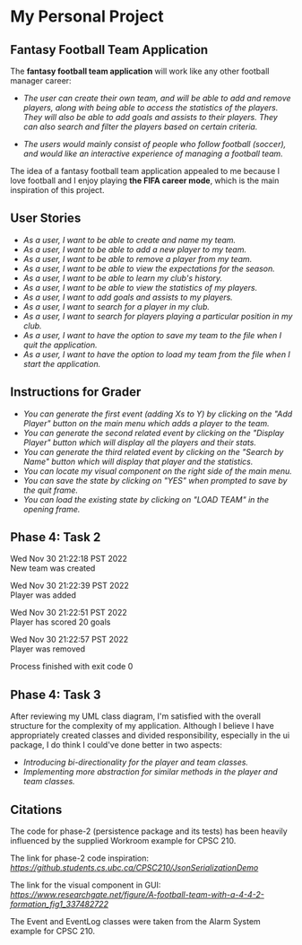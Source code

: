 # My Personal Project

## Fantasy Football Team Application 

The **fantasy football team application** will work like any other football manager career:
- *The user can create their own team, and will be able to add and remove players, along with being able to access the statistics of the players. They will also be able to add goals and assists to their players. They can also search and filter the players based on certain criteria.*


- *The users would mainly consist of people who follow football (soccer), and would like an interactive experience of managing a football team.*

The idea of a fantasy football team application appealed to me because I love football and I enjoy playing **the FIFA career mode**, which is the main inspiration of this project. 



## User Stories
- *As a user, I want to be able to create and name my team.*
- *As a user, I want to be able to add a new player to my team.*
- *As a user, I want to be able to remove a player from my team.*
- *As a user, I want to be able to view the expectations for the season.*
- *As a user, I want to be able to learn my club's history.*
- *As a user, I want to be able to view the statistics of my players.*
- *As a user, I want to add goals and assists to my players.*
- *As a user, I want to search for a player in my club.*
- *As a user, I want to search for players playing a particular position in my club.*
- *As a user, I want to have the option to save my team to the file when I quit the application.* 
- *As a user, I want to have the option to load my team from the file when I start the application.*


## Instructions for Grader

- *You can generate the first event (adding Xs to Y) by clicking on the "Add Player" button on the main menu which adds a player to the team.*
- *You can generate the second related event by clicking on the "Display Player" button which will display all the players and their stats.*
- *You can generate the third related event by clicking on the "Search by Name" button which will display that player and the statistics.*
- *You can locate my visual component on the right side of the main menu.*
- *You can save the state by clicking on "YES" when prompted to save by the quit frame.*
- *You can load the existing state by clicking on "LOAD TEAM" in the opening frame.*

## Phase 4: Task 2
Wed Nov 30 21:22:18 PST 2022 \
New team was created

Wed Nov 30 21:22:39 PST 2022\
Player was added

Wed Nov 30 21:22:51 PST 2022\
Player has scored 20 goals

Wed Nov 30 21:22:57 PST 2022\
Player was removed


Process finished with exit code 0

## Phase 4: Task 3
After reviewing my UML class diagram, I'm satisfied with the overall structure for the complexity of my application. Although I believe I have appropriately created classes and divided responsibility, especially in the ui package, I do think I could've done better in two aspects:
- *Introducing bi-directionality for the player and team classes.*
- *Implementing more abstraction for similar methods in the player and team classes.*


## Citations

The code for phase-2 (persistence package and its tests) has been heavily influenced by the supplied Workroom example for CPSC 210.

The link for phase-2 code inspiration: *https://github.students.cs.ubc.ca/CPSC210/JsonSerializationDemo*

The link for the visual component in GUI: *https://www.researchgate.net/figure/A-football-team-with-a-4-4-2-formation_fig1_337482722*

The Event and EventLog classes were taken from the Alarm System example for CPSC 210.